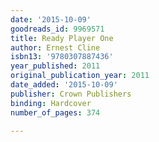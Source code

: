```yaml
---
date: '2015-10-09'
goodreads_id: 9969571
title: Ready Player One
author: Ernest Cline
isbn13: '9780307887436'
year_published: 2011
original_publication_year: 2011
date_added: '2015-10-09'
publisher: Crown Publishers
binding: Hardcover
number_of_pages: 374

---
```

